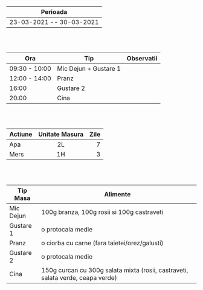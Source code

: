 |Perioada|
| ------ |
| 23-03-2021 -- 30-03-2021 | - 90.3 KG

<br>
<br>

|  Ora | Tip | Observatii |
|---|---|---|
| 09:30 - 10:00 | Mic Dejun + Gustare 1  |
| 12:00 - 14:00 | Pranz |
| 16:00 | Gustare 2 |
| 20:00 | Cina  |

<br>
<br>

| Actiune       | Unitate Masura| Zile |
| ------------- |:-------------:|-------------:|
| Apa      |2L| 7 |
| Mers     |1H| 3 |

<br>
<br>

| Tip Masa  | Alimente |  
|---|---|
| Mic Dejun | 100g branza, 100g rosii si 100g castraveti |
| Gustare 1 | o protocala medie |
| Pranz | o ciorba cu carne (fara taietei/orez/galusti) |
| Gustare 2 | o protocala medie | 
| Cina | 150g curcan cu 300g salata mixta (rosii, castraveti, salata verde, ceapa verde) |

<br>
